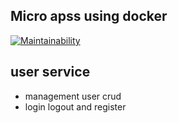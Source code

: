 ## Micro apss using docker

[![Maintainability](https://api.codeclimate.com/v1/badges/889b73a03b9ab8ee2d14/maintainability)](https://codeclimate.com/github/firmanJS/micro-apps/maintainability)

## user service
- management user crud
- login logout and register